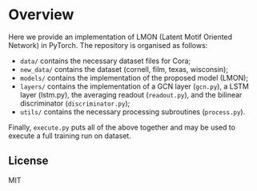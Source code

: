 # Overview
Here we provide an implementation of LMON (Latent Motif Oriented Network) in PyTorch. The repository is organised as follows:
- `data/` contains the necessary dataset files for Cora;
- `new_data/` contains the dataset (cornell, film, texas, wisconsin);
- `models/` contains the implementation of the proposed model (LMON);
- `layers/` contains the implementation of a GCN layer (`gcn.py`),  a LSTM layer (lstm.py), the averaging readout (`readout.py`), and the bilinear discriminator (`discriminator.py`);
- `utils/` contains the necessary processing subroutines (`process.py`).

Finally, `execute.py` puts all of the above together and may be used to execute a full training run on dataset.

## License
MIT
